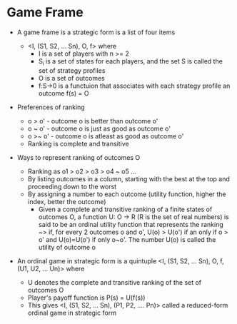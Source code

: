 # Game Frame

- A game frame is a strategic form is a list of four items
  - <I, (S1, S2, ... Sn), O, f> where
    - I is a set of players with n >= 2
    - S<sub>i</sub> is a set of states for each players, and the set S is called the set of strategy profiles
    - O is a set of outcomes
    - f:S->0 is a functuion that associates with each strategy profile an outcome f(s) = O

- Preferences of ranking
  - o > o' - outcome o is better than outcome o'
  - o ~ o' - outcome o is just as good as outcome o'
  - o >~ o' - outcome o is atleast as good as outcome o'
  - Ranking is complete and transitive

- Ways to represent ranking of outcomes O
  - Ranking as o1 > o2 > o3 > o4 ~ o5 ...
  - By listing outcomes in a column, starting with the best at the top and proceeding down to the worst
  - By assigning a number to each outcome (utility function, higher the index, better the outcome)
    - Given a complete and transitive ranking of a finite states of outcomes O, a function U: O -> R (R is the set of real numbers) is said to be an ordinal utility function that represents the ranking ~> if, for every 2 outcomes o and o', U(o) > U(o') if an only if o > o' and U(o)=U(o') if only o~o'. The number U(o) is called the utility of outcome o

- An ordinal game in strategic form is a quintuple <I, (S1, S2, ... Sn), O, f, (U1, U2, ... Un)> where
  - U denotes the complete and transitive ranking of the set of outcomes O
  - Player's payoff function is P(s) = U(f(s))
  - This gives <I, (S1, S2, ... Sn), (P1, P2, .... Pn)> called a reduced-form ordinal game in strategic form